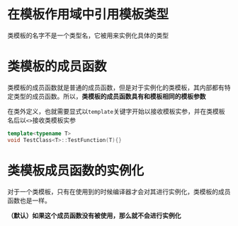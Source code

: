 
# 在模板作用域中引用模板类型

类模板的名字不是一个类型名，它被用来实例化具体的类型

# 类模板的成员函数

类模板的成员函数就是普通的成员函数，但是对于实例化的类模板，其内部都有特定类型的成员函数。所以，**类模板的成员函数具有和模板相同的模板参数**

在类外定义，也就需要显式以`template`关键字开始以接收模板实参，并在类模板名后以`<>`接收类模板实参

```cpp
template<typename T>
void TestClass<T>::TestFunction(T){}
```

# 类模板成员函数的实例化

对于一个类模板，只有在使用到的时候编译器才会对其进行实例化，类模板的成员函数也是一样。

**（默认）如果这个成员函数没有被使用，那么就不会进行实例化**







